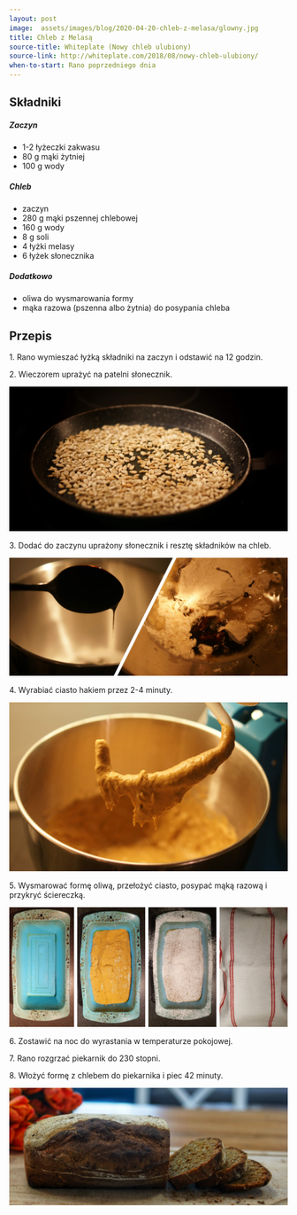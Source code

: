 ```yaml
---
layout: post
image:  assets/images/blog/2020-04-20-chleb-z-melasa/glowny.jpg
title: Chleb z Melasą
source-title: Whiteplate (Nowy chleb ulubiony)
source-link: http://whiteplate.com/2018/08/nowy-chleb-ulubiony/
when-to-start: Rano poprzedniego dnia
---
```


## Składniki

##### Zaczyn
* 1-2 łyżeczki zakwasu
* 80 g mąki żytniej
* 100 g wody

##### Chleb

* zaczyn
* 280 g mąki pszennej chlebowej
* 160 g wody
* 8 g soli
* 4 łyżki melasy
* 6 łyżek słonecznika

##### Dodatkowo

* oliwa do wysmarowania formy
* mąka razowa (pszenna albo żytnia) do posypania chleba

## Przepis

1\. Rano wymieszać łyżką składniki na zaczyn i odstawić na 12 godzin.

2\. Wieczorem uprażyć na patelni słonecznik.

![Słonecznik](/assets/images/blog/2020-04-20-chleb-z-melasa/slonecznik.jpg)

3\. Dodać do zaczynu uprażony słonecznik i resztę składników na chleb.

![Mieszanie](/assets/images/blog/2020-04-20-chleb-z-melasa/dodanie-melasy.jpg)

4\. Wyrabiać ciasto hakiem przez 2-4 minuty.

![Mieszanie](/assets/images/blog/2020-04-20-chleb-z-melasa/mieszanie.jpg)

5\. Wysmarować formę oliwą, przełożyć ciasto, posypać mąką razową i przykryć ściereczką.

![Forma](/assets/images/blog/2020-04-20-chleb-z-melasa/forma.jpg)

6\. Zostawić na noc do wyrastania w temperaturze pokojowej.

7\. Rano rozgrzać piekarnik do 230 stopni.

8\. Włożyć formę z chlebem do piekarnika i piec 42 minuty.

![Gotowy chleb](/assets/images/blog/2020-04-20-chleb-z-melasa/zakonczenie.jpg)